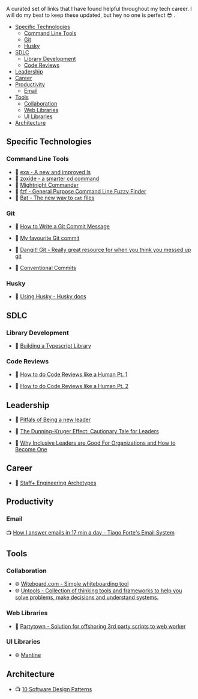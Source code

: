 A curated set of links that I have found helpful throughout my tech career. I will do my best to keep these updated, but hey no one is perfect 😎 .

- [Specific Technologies](#specific-technologies)
  - [Command Line Tools](#command-line-tools)
  - [Git](#git)
  - [Husky](#husky)
- [SDLC](#sdlc)
  - [Library Development](#library-development)
  - [Code Reviews](#code-reviews)
- [Leadership](#leadership)
- [Career](#career)
- [Productivity](#productivity)
  - [Email](#email)
- [Tools](#tools)
  - [Collaboration](#collaboration)
  - [Web Libraries](#web-libraries)
  - [UI Libraries](#ui-libraries)
- [Architecture](#architecture)

## Specific Technologies

### Command Line Tools

- 🐙 [exa - A new and improved ls](https://github.com/ogham/exa)
- 🐙 [zoxide - a smarter cd command](https://github.com/ajeetdsouza/zoxide)
- 📄 [Mightnight Commander](https://midnight-commander.org/)
- 🐙 [fzf - General Purpose Command Line Fuzzy Finder](https://github.com/junegunn/fzf)
- 🐙 [Bat - The new way to `cat` files](https://github.com/sharkdp/bat)

### Git

- 📄 [How to Write a Git Commit Message](https://cbea.ms/git-commit/)
- 📄 [My favourite Git commit](https://dhwthompson.com/2019/my-favourite-git-commit)

- 📄 [Dangit! Git - Really great resource for when you think you messed up git](https://dangitgit.com/)
- 📄 [Conventional Commits](https://medium.com/neudesic-innovation/conventional-commits-a-better-way-78d6785c2e08)

### Husky

- 📄 [Using Husky - Husky docs](https://typicode.github.io/husky/#/)

## SDLC

### Library Development

- 📄 [Building a Typescript Library](https://www.tsmean.com/articles/how-to-write-a-typescript-library/)

### Code Reviews

- 📄 [How to do Code Reviews like a Human Pt. 1](https://mtlynch.io/human-code-reviews-1/)

- 📄 [How to do Code Reviews like a Human Pt. 2](https://mtlynch.io/human-code-reviews-2/)

## Leadership

- 📄 [Pitfals of Being a new leader](https://suzansfieldnotes.substack.com/p/the-new-vp?s=r)

- 📄 [The Dunning-Kruger Effect: Cautionary Tale for Leaders](https://www.verywellmind.com/an-overview-of-the-dunning-kruger-effect-4160740)
- 📄 [Why Inclusive Leaders are Good For Organizations and How to Become One](https://hbr.org/2019/03/why-inclusive-leaders-are-good-for-organizations-and-how-to-become-one)

## Career

- 📄 [Staff+ Engineering Archetypes](https://staffeng.com/guides/staff-archetypes)

## Productivity

### Email

📺 [How I answer emails in 17 min a day - Tiago Forte's Email System](https://www.youtube.com/watch?v=uXdEVeoGRRc)

## Tools

### Collaboration

- 🌐 [Witeboard.com - Simple whiteboarding tool](https://witeboard.com/)
- 🌐 [Untools - Collection of thinking tools and frameworks to help you solve problems, make decisions and understand systems.](https://untools.co/)

### Web Libraries

- 🐙 [Partytown - Solution for offshoring 3rd party scripts to web worker](https://github.com/BuilderIO/partytown)

### UI Libraries

- 🌐 [Mantine](https://mantine.dev/pages/basics/)

## Architecture

- 📺 [10 Software Design Patterns](https://www.youtube.com/watch?v=tv-_1er1mWI)
